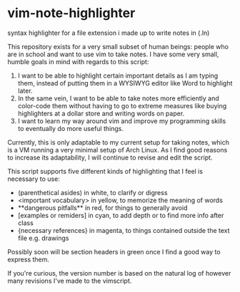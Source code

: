 # vim-note-highlighter

syntax highlighter for a file extension i made up to write notes in (.ln)

This repository exists for a very small subset of human beings: people who are in school and want to use vim to take notes. I have some very small, humble goals in mind with regards to this script:

1. I want to be able to highlight certain important details as I am typing them, instead of putting them in a WYSIWYG editor like Word to highlight later.
2. In the same vein, I want to be able to take notes more efficiently and color-code them without having to go to extreme measures like buying highlighters at a dollar store and writing words on paper.
3. I want to learn my way around vim and improve my programming skills to eventually do more useful things.

Currently, this is only adaptable to my current setup for taking notes, which is a VM running a very minimal setup of Arch Linux. As I find good reasons to increase its adaptability, I will continue to revise and edit the script.

This script supports five different kinds of highlighting that I feel is necessary to use:
- (parenthetical asides) in white, to clarify or digress
- \<important vocabulary\> in yellow, to memorize the meaning of words
- \*\*dangerous pitfalls\*\* in red, for things to generally avoid
- [examples or remiders] in cyan, to add depth or to find more info after class
- {necessary references} in magenta, to things contained outside the text file e.g. drawings

Possibly soon will be section headers in green once I find a good way to express them.

If you're curious, the version number is based on the natural log of however many revisions I've made to the vimscript.
